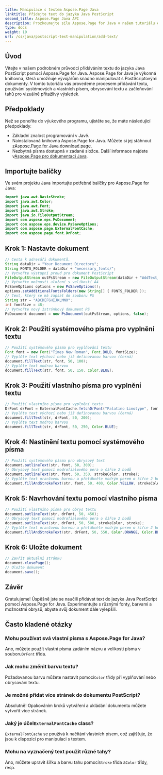 ```yaml
---
title: Manipulace s textem Aspose.Page Java
linktitle: Přidejte text do jazyka Java PostScript
second_title: Aspose.Page Java API
description: Prozkoumejte sílu Aspose.Page for Java v našem tutoriálu o přidávání textu do PostScriptových dokumentů. Naučte se snadno používat systémová a vlastní písma.
type: docs
weight: 10
url: /cs/java/postscript-text-manipulation/add-text/
---
```

## Úvod
Vítejte v našem podrobném průvodci přidáváním textu do jazyka Java PostScript pomocí Aspose.Page for Java. Aspose.Page for Java je výkonná knihovna, která umožňuje vývojářům snadno manipulovat s PostScriptovými dokumenty. V tomto tutoriálu vás provedeme procesem přidávání textu, používání systémových a vlastních písem, obrysování textu a začleňování tahů pro vizuálně přitažlivý výsledek.
## Předpoklady
Než se ponoříte do výukového programu, ujistěte se, že máte následující předpoklady:
- Základní znalost programování v Javě.
-  Nainstalovaná knihovna Aspose.Page for Java. Můžete si jej stáhnout z[Aspose.Page for Java download page](https://releases.aspose.com/page/java/).
-  Nezbytná písma dostupná v zadané složce. Další informace najdete v[Aspose.Page pro dokumentaci Java](https://reference.aspose.com/page/java/).
## Importujte balíčky
Ve svém projektu Java importujte potřebné balíčky pro Aspose.Page for Java:
```java
import java.awt.BasicStroke;
import java.awt.Color;
import java.awt.Font;
import java.awt.Stroke;
import java.io.FileOutputStream;
import com.aspose.eps.PsDocument;
import com.aspose.eps.device.PsSaveOptions;
import com.aspose.page.ExternalFontCache;
import com.aspose.page.font.DrFont;
```
## Krok 1: Nastavte dokument
```java
// Cesta k adresáři dokumentů.
String dataDir = "Your Document Directory";
String FONTS_FOLDER = dataDir + "necessary_fonts/";
// Vytvořte výstupní proud pro dokument PostScript
FileOutputStream outPsStream = new FileOutputStream(dataDir + "AddText_outPS.ps");
// Vytvořte možnosti uložení s velikostí A4
PsSaveOptions options = new PsSaveOptions();
options.setAdditionalFontsFolders(new String[] { FONTS_FOLDER });
// Text, který se má zapsat do souboru PS
String str = "ABCDEFGHIJKLMNO";
int fontSize = 48;
// Vytvořte nový 1stránkový dokument PS
PsDocument document = new PsDocument(outPsStream, options, false);
```
## Krok 2: Použití systémového písma pro vyplnění textu
```java
// Použití systémového písma pro vyplňování textu
Font font = new Font("Times New Roman", Font.BOLD, fontSize);
// Vyplňte text výchozí nebo již definovanou barvou (černá)
document.fillText(str, font, 50, 100);
// Vyplňte text modrou barvou
document.fillText(str, font, 50, 150, Color.BLUE);
```
## Krok 3: Použití vlastního písma pro vyplnění textu
```java
// Použití vlastního písma pro vyplnění textu
DrFont drFont = ExternalFontCache.fetchDrFont("Palatino Linotype", fontSize, Font.PLAIN);
// Vyplňte text výchozí nebo již definovanou barvou (černá)
document.fillText(str, drFont, 50, 200);
// Vyplňte text modrou barvou
document.fillText(str, drFont, 50, 250, Color.BLUE);
```
## Krok 4: Nastínění textu pomocí systémového písma
```java
// Použití systémového písma pro obrysový text
document.outlineText(str, font, 50, 300);
// Obrysový text pomocí modrofialového pera o šířce 2 bodů
document.outlineText(str, font, 50, 350, strokeColor, stroke);
// Vyplňte text oranžovou barvou a přetáhněte modrým perem o šířce 2 bodů
document.fillAndStrokeText(str, font, 50, 400, Color.YELLOW, strokeColor, stroke);
```
## Krok 5: Navrhování textu pomocí vlastního písma
```java
// Použití vlastního písma pro obrys textu
document.outlineText(str, drFont, 50, 450);
// Obrysový text pomocí modrofialového pera o šířce 2 bodů
document.outlineText(str, drFont, 50, 500, strokeColor, stroke);
// Vyplňte text oranžovou barvou a přetáhněte modrým perem o šířce 2 bodů
document.fillAndStrokeText(str, drFont, 50, 550, Color.ORANGE, Color.BLUE, stroke);
```
## Krok 6: Uložte dokument
```java
// Zavřít aktuální stránku
document.closePage();
// Uložte dokument
document.save();
```
## Závěr
Gratulujeme! Úspěšně jste se naučili přidávat text do jazyka Java PostScript pomocí Aspose.Page for Java. Experimentujte s různými fonty, barvami a možnostmi obrysů, abyste svůj dokument dále vylepšili.
## Často kladené otázky
### Mohu používat svá vlastní písma s Aspose.Page for Java?
 Ano, můžete použít vlastní písma zadáním názvu a velikosti písma v souboru`DrFont` třída.
### Jak mohu změnit barvu textu?
 Požadovanou barvu můžete nastavit pomocí`Color` třídy při vyplňování nebo obrysování textu.
### Je možné přidat více stránek do dokumentu PostScript?
Absolutně! Opakováním kroků vytváření a ukládání dokumentu můžete vytvořit více stránek.
###  Jaký je účel`ExternalFontCache` class?
`ExternalFontCache` se používá k načítání vlastních písem, což zajišťuje, že jsou k dispozici pro manipulaci s textem.
### Mohu na vyznačený text použít různé tahy?
 Ano, můžete upravit šířku a barvu tahu pomocí`Stroke` třída a`Color` třídy, resp.